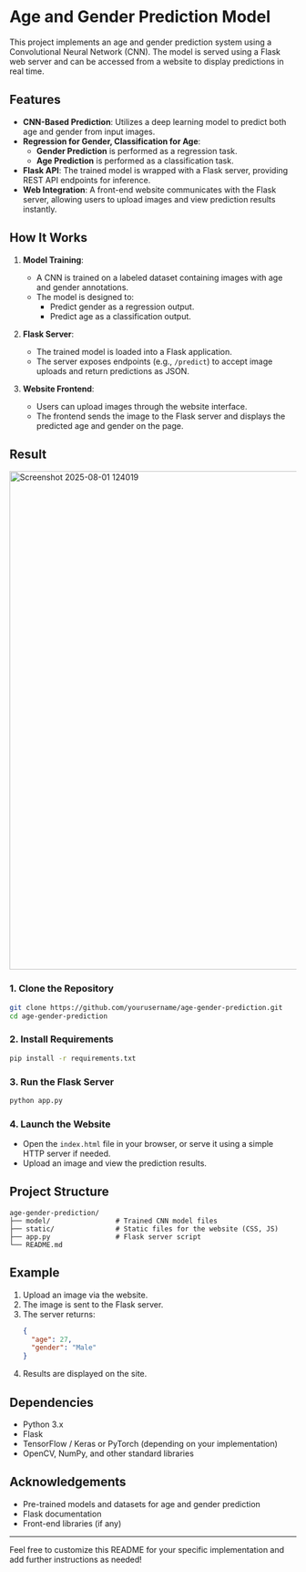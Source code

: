 # Age and Gender Prediction Model

This project implements an age and gender prediction system using a Convolutional Neural Network (CNN). The model is served using a Flask web server and can be accessed from a website to display predictions in real time.

## Features

- **CNN-Based Prediction**: Utilizes a deep learning model to predict both age and gender from input images.
- **Regression for Gender, Classification for Age**:  
  - **Gender Prediction** is performed as a regression task.
  - **Age Prediction** is performed as a classification task.
- **Flask API**: The trained model is wrapped with a Flask server, providing REST API endpoints for inference.
- **Web Integration**: A front-end website communicates with the Flask server, allowing users to upload images and view prediction results instantly.

## How It Works

1. **Model Training**:  
   - A CNN is trained on a labeled dataset containing images with age and gender annotations.
   - The model is designed to:
     - Predict gender as a regression output.
     - Predict age as a classification output.

2. **Flask Server**:  
   - The trained model is loaded into a Flask application.
   - The server exposes endpoints (e.g., `/predict`) to accept image uploads and return predictions as JSON.

3. **Website Frontend**:  
   - Users can upload images through the website interface.
   - The frontend sends the image to the Flask server and displays the predicted age and gender on the page.
     

## Result
<img width="874" height="874" alt="Screenshot 2025-08-01 124019" src="https://github.com/user-attachments/assets/7c0f1bd8-2862-4a78-8837-359d36ebe1ea" />



### 1. Clone the Repository

```bash
git clone https://github.com/yourusername/age-gender-prediction.git
cd age-gender-prediction
```

### 2. Install Requirements

```bash
pip install -r requirements.txt
```

### 3. Run the Flask Server

```bash
python app.py
```

### 4. Launch the Website

- Open the `index.html` file in your browser, or serve it using a simple HTTP server if needed.
- Upload an image and view the prediction results.

## Project Structure

```
age-gender-prediction/
├── model/                # Trained CNN model files
├── static/               # Static files for the website (CSS, JS)
├── app.py                # Flask server script
└── README.md
```

## Example

1. Upload an image via the website.
2. The image is sent to the Flask server.
3. The server returns:
    ```json
    {
      "age": 27,
      "gender": "Male"
    }
    ```
4. Results are displayed on the site.

## Dependencies

- Python 3.x
- Flask
- TensorFlow / Keras or PyTorch (depending on your implementation)
- OpenCV, NumPy, and other standard libraries

## Acknowledgements

- Pre-trained models and datasets for age and gender prediction
- Flask documentation
- Front-end libraries (if any)

---

Feel free to customize this README for your specific implementation and add further instructions as needed!
